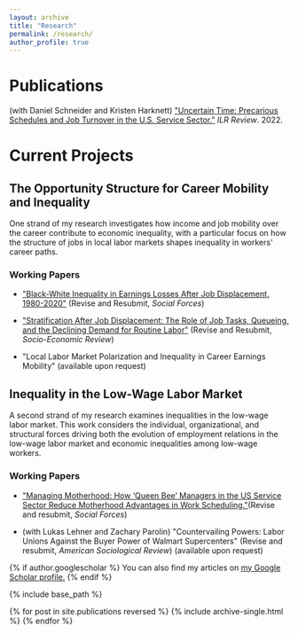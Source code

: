 ```yaml
---
layout: archive
title: "Research"
permalink: /research/
author_profile: true
---
```

# Publications
(with Daniel Schneider and Kristen Harknett) ["Uncertain Time: Precarious Schedules and Job Turnover in the U.S. Service Sector."](https://journals.sagepub.com/doi/abs/10.1177/00197939211048484) *ILR Review*. 2022.

# Current Projects

## The Opportunity Structure for Career Mobility and Inequality

One strand of my research investigates how income and job mobility over the career contribute to economic inequality, with a particular focus on how the structure of jobs in local labor markets shapes inequality in workers' career paths. 

### Working Papers
* ["Black-White Inequality in Earnings Losses After Job Displacement, 1980-2020"](http://joshuachoper.github.io/files/racejobdisplacement_SFRR1_todistribute.pdf) (Revise and Resubmit, *Social Forces*)


* ["Stratification After Job Displacement: The Role of Job Tasks, Queueing, and the Declining Demand for Routine Labor"](http://joshuachoper.github.io/files/intro2_displacementtasks.pdf) (Revise and Resubmit, *Socio-Economic Review*)

* "Local Labor Market Polarization and Inequality in Career Earnings Mobility" (available upon request)

## Inequality in the Low-Wage Labor Market
A second strand of my research examines inequalities in the low-wage labor market. This work considers the individual, organizational, and structural forces driving both the evolution of employment relations in the low-wage labor market and economic inequalities among low-wage workers.

### Working Papers

* ["Managing Motherhood: How ‘Queen Bee’ Managers in the US Service Sector Reduce Motherhood Advantages in Work Scheduling."](http://joshuachoper.github.io/files/managers_vignettes_DISTRIBUTE_Aug2025.pdf)(Revise and resubmit, *Social Forces*)

* (with Lukas Lehner and Zachary Parolin) "Countervailing Powers: Labor Unions Against the Buyer Power of Walmart Supercenters" (Revise and resubmit, *American Sociological Review*) (available upon request)


{% if author.googlescholar %}
  You can also find my articles on <u><a href="{{author.googlescholar}}">my Google Scholar profile</a>.</u>
{% endif %}

{% include base_path %}

{% for post in site.publications reversed %}
  {% include archive-single.html %}
{% endfor %}
